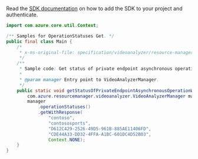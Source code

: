 Read the [SDK documentation](https://github.com/Azure/azure-sdk-for-java/blob/azure-resourcemanager-videoanalyzer_1.0.0-beta.4/sdk/videoanalyzer/azure-resourcemanager-videoanalyzer/README.md) on how to add the SDK to your project and authenticate.

```java
import com.azure.core.util.Context;

/** Samples for OperationStatuses Get. */
public final class Main {
    /*
     * x-ms-original-file: specification/videoanalyzer/resource-manager/Microsoft.Media/preview/2021-11-01-preview/examples/video-analyzer-private-endpoint-connection-operation-status-by-id-terminal-state.json
     */
    /**
     * Sample code: Get status of private endpoint asynchronous operation when it is completed.
     *
     * @param manager Entry point to VideoAnalyzerManager.
     */
    public static void getStatusOfPrivateEndpointAsynchronousOperationWhenItIsCompleted(
        com.azure.resourcemanager.videoanalyzer.VideoAnalyzerManager manager) {
        manager
            .operationStatuses()
            .getWithResponse(
                "contoso",
                "contososports",
                "D612C429-2526-49D5-961B-885AE11406FD",
                "CDE44A33-DD32-4FFA-A1BC-601DC4D52B03",
                Context.NONE);
    }
}
```
